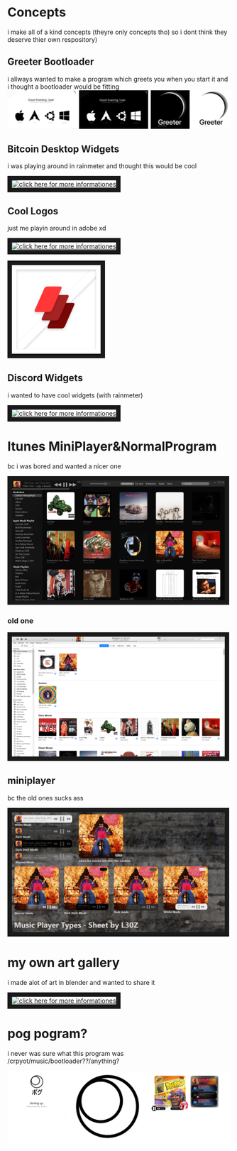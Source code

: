 # Concepts
i make all of a kind concepts (theyre only concepts tho) so i dont think they deserve thier own respository)


## Greeter Bootloader
i allways wanted to make a program which greets you when you start it and i thought a bootloader would be fitting
![alt text](https://github.com/L30ZMine/Concepts/blob/main/Greeter%20(Bootloader)/Greeter_Bootloader.png?raw=true)

## Bitcoin Desktop Widgets
i was playing around in rainmeter and thought this would be cool

<a href="https://github.com/L30ZMine/
" target="_blank"><img src="https://github.com/L30ZMine/Concepts/blob/main/bitcoin/Unbenannt%20%E2%80%94%2019.%20Februar%2C%2008.44.20.png" 
alt="click here for more informationes" width="200" height="200" border="10" /></a>

## Cool Logos
just me playin around in adobe xd

<a href="https://github.com/L30ZMine/
" target="_blank"><img src="https://github.com/L30ZMine/Concepts/blob/main/cool%20logo%20designs/Benutzerdefiniert%20%E2%80%93%202.png?raw=true" 
alt="click here for more informationes" width="200" height="200" border="10" /></a>

<a href="https://github.com/L30ZMine/
" target="_blank"><img src="https://github.com/L30ZMine/Concepts/blob/main/cool%20logo%20designs/litrally%20just%20a%20test%20picture%20(but%20also%20a%20nice%20logo).png?raw=true" 
alt="click here for more informationes" width="200" height="200" border="10" /></a>

## Discord Widgets 
i wanted to have cool widgets (with rainmeter)

<a href="https://github.com/L30ZMine/
" target="_blank"><img src="https://github.com/L30ZMine/Concepts/blob/main/discord%20widget/Web%201920%20%E2%80%93%201.png?raw=true" 
alt="click here for more informationes" width="480" height="270" border="10" /></a>

# Itunes MiniPlayer&NormalProgram
bc i was bored and wanted a nicer one

<a href="https://github.com/L30ZMine/
" target="_blank"><img src="https://github.com/L30ZMine/Concepts/blob/main/itunes/Itunes_Windows_Update.png" 
alt="click here for more informationes" width="480" height="270" border="10" /></a>

### old one

<a href="https://github.com/L30ZMine/
" target="_blank"><img src="https://github.com/L30ZMine/Concepts/blob/main/itunes/Itunes_Windows_no_Update.png" 
alt="click here for more informationes" width="480" height="270" border="10" /></a>

## miniplayer
bc the old ones sucks ass

<a href="https://github.com/L30ZMine/
" target="_blank"><img src="https://github.com/L30ZMine/Concepts/blob/main/itunes/mini_player.png" 
alt="click here for more informationes" width="480" height="270" border="10" /></a>

# my own art gallery
i made alot of art in blender and wanted to share it

<a href="https://github.com/L30ZMine/
" target="_blank"><img src="https://github.com/L30ZMine/Concepts/blob/main/my%20art%20gallery%20website/Web%201920%20%E2%80%93%201.png" 
alt="click here for more informationes" width="480" height="857" border="10" /></a>

# pog pogram? 
i never was sure what this program was /crpyot/music/bootloader??/anything?

![alt text](https://github.com/L30ZMine/Concepts/blob/main/pog%20program/pog.png)
